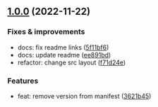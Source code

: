 ## [1.0.0](https://github.com/qiwi/module-federation-manifest-plugin/compare/undefined...v1.0.0) (2022-11-22)

### Fixes & improvements
* docs: fix readme links ([5f11bf6](https://github.com/qiwi/module-federation-manifest-plugin/commit/5f11bf6e191092e7610c6e96d25f7279e98d0f0e))
* docs: update readme ([ee891bd](https://github.com/qiwi/module-federation-manifest-plugin/commit/ee891bda0f554dd2c15558a85532663fd6ebc41e))
* refactor: change src layout ([f71d24e](https://github.com/qiwi/module-federation-manifest-plugin/commit/f71d24e05a51b33ce6344b8743ce386cbf28fa48))

### Features
* feat: remove version from manifest ([3621b45](https://github.com/qiwi/module-federation-manifest-plugin/commit/3621b4561efb33a79c1a9c634ee857e4c7745017))


